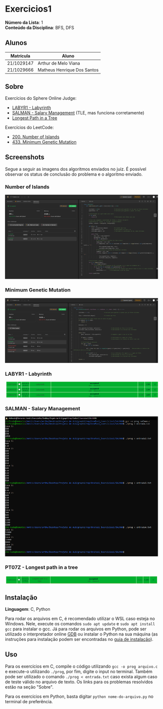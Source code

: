 # Exercicios1

**Número da Lista**: 1<br>
**Conteúdo da Disciplina**: BFS, DFS<br>

## Alunos

| Matrícula  | Aluno                       |
| ---------- | --------------------------- |
| 21/1029147 | Arthur de Melo Viana        |
| 21/1029666 | Matheus Henrique Dos Santos |

## Sobre

Exercícios do Sphere Online Judge:

- [LABYR1 - Labyrinth](https://www.spoj.com/problems/LABYR1/)
- [SALMAN - Salary Management](https://www.spoj.com/problems/SALMAN/) (TLE, mas funciona corretamente)
- [Longest Path in a Tree](https://www.spoj.com/problems/PT07Z/)

Exercícios do LeetCode:

- [200. Number of Islands](https://leetcode.com/problems/number-of-islands/description/)
- [433. Minimum Genetic Mutation](https://leetcode.com/problems/minimum-genetic-mutation/description/)

## Screenshots

Segue a seguir as imagens dos algoritmos enviados no juiz. É possível observar os status de conclusão do problema e o algoritmo enviado.

### Number of Islands

![Imagem do problema 200 do LeetCode](assets/200.png)

### Minimum Genetic Mutation

![Imagem do problema 433 do LeetCode](assets/433.png)

### LABYR1 - Labyrinth

![Imagem do LABYR1](assets/LABYR1.png)

### SALMAN - Salary Management

![Imagem do SALMAN](assets/SALMAN.png)

### PT07Z - Longest path in a tree

![Imagem do PT07Z](assets/PT07Z.png)

## Instalação

**Linguagem**: C, Python<br>

Para rodar os arquivos em C, é recomendado utilizar o WSL caso esteja no Windows. Nele, execute os comandos `sudo apt update` e `sudo apt install gcc` para instalar o gcc. Já para rodar os arquivos em Python, pode ser utilizado o interpretador online [GDB](https://www.onlinegdb.com/) ou instalar o Python na sua máquina (as instruções para instalação podem ser encontradas no [guia de instalação](https://wiki.python.org/moin/BeginnersGuide/Download)).

## Uso

Para os exercícios em C, compile o código utilizando `gcc -o prog arquivo.c` e execute-o utilizando `./prog`, por fim, digite o input no terminal. Também pode ser utilizado o comando `./prog < entrada.txt` caso exista algum caso de teste válido no arquivo de texto. Os links para os problemas resolvidos estão na seção "Sobre".

Para os exercícios em Python, basta digitar `python nome-do-arquivo.py` no terminal de preferência.
